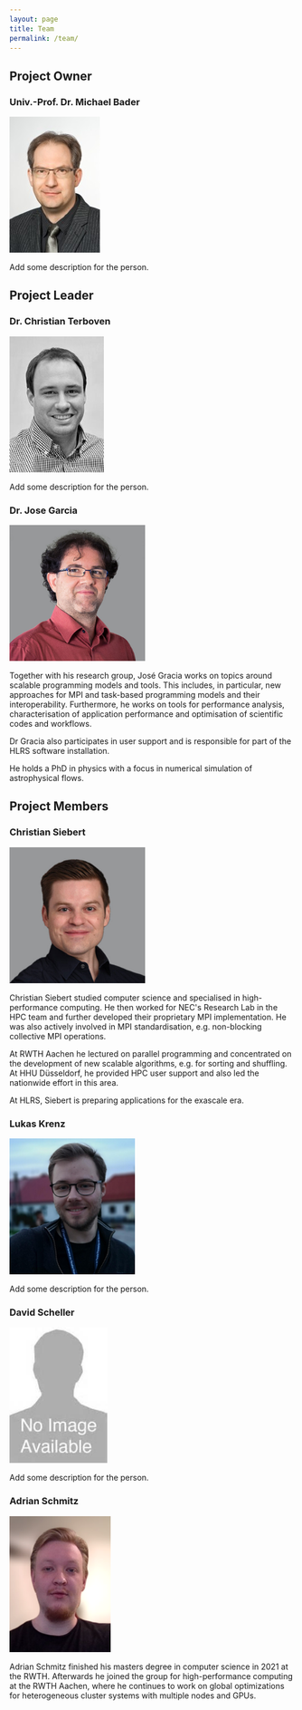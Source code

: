 ```yaml
---
layout: page
title: Team
permalink: /team/
---
```


## Project Owner
### Univ.-Prof. Dr. Michael Bader
<img src="../assets/img/Bader.jpg" height="240" />

Add some description for the person.

## Project Leader
### Dr. Christian Terboven
<img src="../assets/img/Terboven.jpeg" height="240" />

Add some description for the person.

### Dr. Jose Garcia
<img src="../assets/img/Garcia.jpg" height="240" />

Together with his research group, José Gracia works on topics around scalable programming models and tools. This includes, in particular, new approaches for MPI and task-based programming models and their interoperability. Furthermore, he works on tools for performance analysis, characterisation of application performance and optimisation of scientific codes and workflows.

Dr Gracia also participates in user support and is responsible for part of the HLRS software installation.

He holds a PhD in physics with a focus in numerical simulation of astrophysical flows.

## Project Members
### Christian Siebert
<img src="../assets/img/Siebert.jpg" height="240" />

Christian Siebert studied computer science and specialised in high-performance computing. He then worked for NEC's Research Lab in the HPC team and further developed their proprietary MPI implementation. He was also actively involved in MPI standardisation, e.g. non-blocking collective MPI operations.

At RWTH Aachen he lectured on parallel programming and concentrated on the development of new scalable algorithms, e.g. for sorting and shuffling. At HHU Düsseldorf, he provided HPC user support and also led the nationwide effort in this area.

At HLRS, Siebert is preparing applications for the exascale era.

### Lukas Krenz
<img src="../assets/img/Krenz.jpg" height="240" />

Add some description for the person.

### David Scheller
<img src="../assets/img/Schneller.jpg" height="240" />

Add some description for the person.

### Adrian Schmitz
<img src="../assets/img/Schmitz.png" height="240" />

Adrian Schmitz finished his masters degree in computer science in 2021 at the RWTH. Afterwards he joined the group for high-performance computing at the RWTH Aachen, where he continues to work on global optimizations for heterogeneous cluster systems with multiple nodes and GPUs. 



